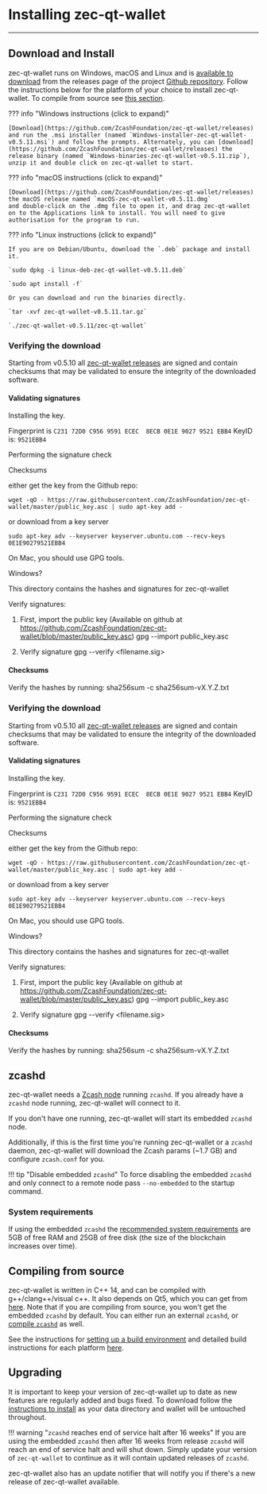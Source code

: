 # Installing zec-qt-wallet
---

## Download and Install

zec-qt-wallet runs on Windows, macOS and Linux and is [available to download](https://github.com/ZcashFoundation/zec-qt-wallet/releases) from the releases page of the project [Github repository](https://github.com/ZcashFoundation/zec-qt-wallet/). Follow the instructions below for the platform of your choice to install zec-qt-wallet. To compile from source see [this section](compile-from-source).

??? info "Windows instructions (click to expand)"

    [Download](https://github.com/ZcashFoundation/zec-qt-wallet/releases) and run the .msi installer (named `Windows-installer-zec-qt-wallet-v0.5.11.msi`) and follow the prompts. Alternately, you can [download](https://github.com/ZcashFoundation/zec-qt-wallet/releases) the release binary (named `Windows-binaries-zec-qt-wallet-v0.5.11.zip`), unzip it and double click on zec-qt-wallet to start.

??? info "macOS instructions (click to expand)"

    [Download](https://github.com/ZcashFoundation/zec-qt-wallet/releases) the macOS release named `macOS-zec-qt-wallet-v0.5.11.dmg`
    and double-click on the .dmg file to open it, and drag zec-qt-wallet on to the Applications link to install. You will need to give authorisation for the program to run.

??? info "Linux instructions (click to expand)"

    If you are on Debian/Ubuntu, download the `.deb` package and install it.
    
    `sudo dpkg -i linux-deb-zec-qt-wallet-v0.5.11.deb`
    
    `sudo apt install -f`

    Or you can download and run the binaries directly.
    
    `tar -xvf zec-qt-wallet-v0.5.11.tar.gz`
    
    `./zec-qt-wallet-v0.5.11/zec-qt-wallet` 

### Verifying the download

Starting from v0.5.10 all [zec-qt-wallet releases](https://github.com/ZcashFoundation/zec-qt-wallet/releases) are signed and contain checksums that may be validated to ensure the integrity of the downloaded software.

#### Validating signatures

Installing the key.

Fingerprint is `C231 72D0 C956 9591 ECEC  8ECB 0E1E 9027 9521 EBB4`
KeyID is: `9521EBB4`

Performing the signature check

Checksums

either get the key from the Github repo: 

```
wget -qO - https://raw.githubusercontent.com/ZcashFoundation/zec-qt-wallet/master/public_key.asc | sudo apt-key add -
```

or download from a key server

```
sudo apt-key adv --keyserver keyserver.ubuntu.com --recv-keys 0E1E90279521EBB4
```

On Mac, you should use GPG tools.

Windows?

This directory contains the hashes and signatures for zec-qt-wallet

Verify signatures:
1. First, import the public key (Available on github 
   at https://github.com/ZcashFoundation/zec-qt-wallet/blob/master/public_key.asc)
gpg --import public_key.asc

2. Verify signature 
gpg --verify <filename.sig> <downloaded-filename-to-verify>

#### Checksums

Verify the hashes by running:
sha256sum -c sha256sum-vX.Y.Z.txt

### Verifying the download

Starting from v0.5.10 all [zec-qt-wallet releases](https://github.com/ZcashFoundation/zec-qt-wallet/releases) are signed and contain checksums that may be validated to ensure the integrity of the downloaded software.

#### Validating signatures

Installing the key.

Fingerprint is `C231 72D0 C956 9591 ECEC  8ECB 0E1E 9027 9521 EBB4`
KeyID is: `9521EBB4`

Performing the signature check

Checksums

either get the key from the Github repo: 

```
wget -qO - https://raw.githubusercontent.com/ZcashFoundation/zec-qt-wallet/master/public_key.asc | sudo apt-key add -
```

or download from a key server

```
sudo apt-key adv --keyserver keyserver.ubuntu.com --recv-keys 0E1E90279521EBB4
```

On Mac, you should use GPG tools.

Windows?

This directory contains the hashes and signatures for zec-qt-wallet

Verify signatures:
1. First, import the public key (Available on github 
   at https://github.com/ZcashFoundation/zec-qt-wallet/blob/master/public_key.asc)
gpg --import public_key.asc

2. Verify signature 
gpg --verify <filename.sig> <downloaded-filename-to-verify>

#### Checksums

Verify the hashes by running:
sha256sum -c sha256sum-vX.Y.Z.txt

## zcashd

zec-qt-wallet needs a [Zcash node](https://zcash.readthedocs.io/en/latest/rtd_pages/user_guide.html#installation) running `zcashd`. If you already have a `zcashd` node running, zec-qt-wallet will connect to it. 

If you don't have one running, zec-qt-wallet will start its embedded `zcashd` node. 

Additionally, if this is the first time you're running zec-qt-wallet or a `zcashd` daemon, zec-qt-wallet will download the Zcash params (~1.7 GB) and configure `zcash.conf` for you. 

!!! tip "Disable embedded `zcashd`"
    To force disabling the embedded `zcashd` and only connect to a remote node pass `--no-embedded` to the startup command.

### System requirements

If using the embedded `zcashd` the [recommended system requirements](https://zcash.readthedocs.io/en/latest/rtd_pages/user_guide.html#getting-started) are 5GB of free RAM and 25GB of free disk (the size of the blockchain increases over time).

## Compiling from source
zec-qt-wallet is written in C++ 14, and can be compiled with g++/clang++/visual c++. It also depends on Qt5, which you can get from [here](https://www.qt.io/download). Note that if you are compiling from source, you won't get the embedded `zcashd` by default. You can either run an external `zcashd`, or [compile `zcashd`](/setting-up-build-env/#compiling-zcashd-for-embedded-zcashd) as well. 

See the instructions for [setting up a build environment](/setting-up-build-env) and detailed build instructions for each platform [here](/compile-from-source).

## Upgrading

It is important to keep your version of zec-qt-wallet up to date as new features are regularly added and bugs fixed. To download follow the [instructions to install](/installation/#download-and-install) as your data directory and wallet will be untouched throughout. 

!!! warning "`zcashd` reaches end of service halt after 16 weeks"
    If you are using the embedded `zcashd` then after 16 weeks from release `zcashd` will reach an end of service halt and will shut down. Simply update your version of `zec-qt-wallet` to continue as it will contain updated releases of `zcashd`.

zec-qt-wallet also has an update notifier that will notify you if there's a new release of zec-qt-wallet available.